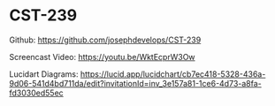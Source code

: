 # CST-239

Github:
https://github.com/josephdevelops/CST-239

Screencast Video:
https://youtu.be/WktEcprW3Ow

Lucidart Diagrams:
https://lucid.app/lucidchart/cb7ec418-5328-436a-9d06-541d4bd711da/edit?invitationId=inv_3e157a81-1ce6-4d73-a8fa-fd3030ed55ec